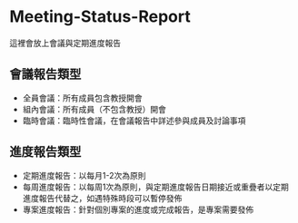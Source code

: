 # Meeting-Status-Report
這裡會放上會議與定期進度報告


## 會議報告類型
* 全員會議：所有成員包含教授開會
* 組內會議：所有成員（不包含教授）開會
* 臨時會議：臨時性會議，在會議報告中詳述參與成員及討論事項

## 進度報告類型
* 定期進度報告：以每月1-2次為原則
* 每周進度報告：以每周1次為原則，與定期進度報告日期接近或重疊者以定期進度報告代替之，如遇特殊時段可以暫停發佈
* 專案進度報告：針對個別專案的進度或完成報告，是專案需要發佈
